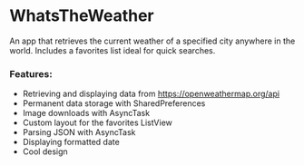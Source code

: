 # WhatsTheWeather
An app that retrieves the current weather of a specified city anywhere in the world. Includes a favorites list ideal for quick searches.  

<h3>Features:</h3>
<ul>
  <li>Retrieving and displaying data from <a href="https://openweathermap.org/api">https://openweathermap.org/api</a></li>
  <li>Permanent data storage with SharedPreferences</li>
  <li>Image downloads with AsyncTask</li>
  <li>Custom layout for the favorites ListView </li>
  <li>Parsing JSON with AsyncTask</li>
  <li>Displaying formatted date</li>
  <li>Cool design</li>
</ul>
  
